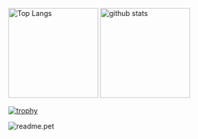 <!--
**minusno0708/minusno0708** is a ✨ _special_ ✨ repository because its `README.md` (this file) appears on your GitHub profile.

Here are some ideas to get you started:

- 🔭 I’m currently working on ...
- 🌱 I’m currently learning ...
- 👯 I’m looking to collaborate on ...
- 🤔 I’m looking for help with ...
- 💬 Ask me about ...
- 📫 How to reach me: ...
- 😄 Pronouns: ...
- ⚡ Fun fact: ...
-->
<p align="left"> 
  <img alt="Top Langs" height="180px" src="https://github-readme-stats.vercel.app/api/top-langs/?username=minusno0708&layout=compact&count_private=true&langs_count=8&theme=merko" />
  <img alt="github stats" height="180px" src="https://github-readme-stats.vercel.app/api?username=minusno0708&count_private=true&show_icons=true&theme=merko" />
</p>

[![trophy](https://github-profile-trophy.vercel.app/?username=minusno0708&theme=matrix&column=7
)](https://github.com/ryo-ma/github-profile-trophy)

![readme.pet](https://readme.pet/api?param=3&username=minusno0708)

